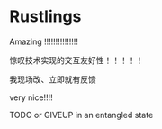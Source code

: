 # Rustlings

Amazing !!!!!!!!!!!!!!!

惊叹技术实现的交互友好性！！！！！

我现场改、立即就有反馈

very nice!!!!


TODO or GIVEUP in an entangled state